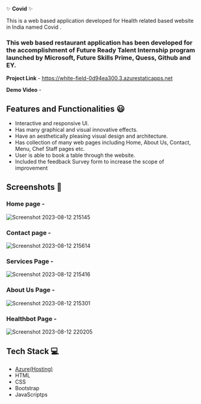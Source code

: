 ✨  **Covid**   ✨

This is a web based application developed for Health related based website in India named Covid .

### This web based restaurant application has been developed for the accomplishment of Future Ready Talent Internship program launched by Microsoft, Future Skills Prime, Quess, Github and EY.


**Project Link** - https://white-field-0d94ea300.3.azurestaticapps.net


**Demo Video** -  

## Features and Functionalities 😃

- Interactive and responsive UI.
- Has many graphical and visual innovative effects.
- Have an aesthetically pleasing visual design and architecture.
- Has collection of many web pages including Home, About Us, Contact, Menu, Chef Staff pages etc.
- User is able to book a table through the website.
- Included the feedback Survey form to increase the scope of improvement 

## Screenshots 📸

### Home page -   
![Screenshot 2023-08-12 215145](https://github.com/BonuGayathri/project3/assets/138792341/931769df-abbe-412d-a3c5-c6e863c6074f)

### Contact page -
![Screenshot 2023-08-12 215614](https://github.com/BonuGayathri/project3/assets/138792341/fcbcc8cd-605c-4d3b-8aa3-5834c1cd5e16)

### Services Page -
![Screenshot 2023-08-12 215416](https://github.com/BonuGayathri/project3/assets/138792341/2174a1d2-191e-4593-a5dd-4fc1c3809cd5)

### About Us Page -
![Screenshot 2023-08-12 215301](https://github.com/BonuGayathri/project3/assets/138792341/8643c6bf-c30e-48d1-a846-32ef5a28e885)

### Healthbot Page -
![Screenshot 2023-08-12 220205](https://github.com/BonuGayathri/project3/assets/138792341/546444de-68b9-443f-a65b-f8fa78428323)


## Tech Stack 💻

- [Azure(Hosting)](https://azure.microsoft.com/en-in/features/azure-portal/)
- HTML
- CSS
- Bootstrap
- JavaScriptps

